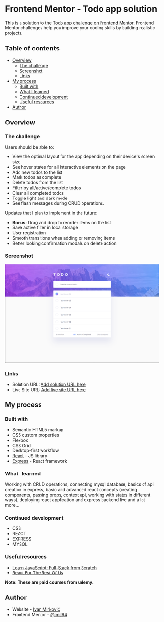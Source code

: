 # Frontend Mentor - Todo app solution

This is a solution to the [Todo app challenge on Frontend Mentor](https://www.frontendmentor.io/challenges/todo-app-Su1_KokOW). Frontend Mentor challenges help you improve your coding skills by building realistic projects. 

## Table of contents

- [Overview](#overview)
  - [The challenge](#the-challenge)
  - [Screenshot](#screenshot)
  - [Links](#links)
- [My process](#my-process)
  - [Built with](#built-with)
  - [What I learned](#what-i-learned)
  - [Continued development](#continued-development)
  - [Useful resources](#useful-resources)
- [Author](#author)

## Overview

### The challenge

Users should be able to:

- View the optimal layout for the app depending on their device's screen size
- See hover states for all interactive elements on the page
- Add new todos to the list
- Mark todos as complete
- Delete todos from the list
- Filter by all/active/complete todos
- Clear all completed todos
- Toggle light and dark mode
- See flash messages during CRUD operations.

Updates that I plan to implement in the future:

- **Bonus**: Drag and drop to reorder items on the list
- Save active filter in local storage
- User registration
- Smooth transitions when adding or removing items
- Better looking confirmation modals on delete action

### Screenshot

![Todo app preview](./screenshot.png)

### Links

- Solution URL: [Add solution URL here](https://your-solution-url.com)
- Live Site URL: [Add live site URL here](https://imwebdev.in.rs/apps/todo-app-frontend/)

## My process

### Built with

- Semantic HTML5 markup
- CSS custom properties
- Flexbox
- CSS Grid
- Desktop-first workflow
- [React](https://react.dev/) - JS library
- [Express](https://expressjs.com/) - React framework

### What I learned

Working with CRUD operations, connecting mysql database, basics of api creation in express, basic and advanced react concepts (creating components, passing props, context api, working with states in different ways), deploying react application and express backend live and a lot more...

### Continued development

- CSS
- REACT
- EXPRESS
- MYSQL

### Useful resources

- [Learn JavaScript: Full-Stack from Scratch](https://www.udemy.com/course/learn-javascript-full-stack-from-scratch)
- [React For The Rest Of Us](https://www.udemy.com/course/react-for-the-rest-of-us)

**Note: These are paid courses from udemy.**

## Author

- Website - [Ivan Mirković](https://imwebdev.in.rs)
- Frontend Mentor - [@imd94](https://www.frontendmentor.io/profile/imd94)